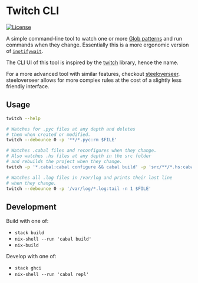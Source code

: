 # Twitch CLI

[![License](https://img.shields.io/badge/License-BSD%203--Clause-blue.svg)](https://opensource.org/licenses/BSD-3-Clause)

A simple command-line tool to watch one or more [Glob patterns](https://hackage.haskell.org/package/Glob/docs/System-FilePath-Glob.html#v:compile) and run commands when they change. Essentially this is a more ergonomic version of [`inotifywait`](https://linux.die.net/man/1/inotifywait).

The CLI UI of this tool is inspired by the [twitch](https://github.com/jfischoff/twitch) library, hence the name.

For a more advanced tool with similar features, checkout [steeloverseer](https://github.com/schell/steeloverseer). steeloverseer allows for more complex rules at the cost of a slightly less friendly interface.


## Usage

```bash
twitch --help

# Watches for .pyc files at any depth and deletes
# them when created or modified.
twitch --debounce 0 -p '**/*.pyc:rm $FILE'

# Watches .cabal files and reconfigures when they change.
# Also watches .hs files at any depth in the src folder
# and rebuilds the project when they change.
twitch -p '*.cabal:cabal configure && cabal build' -p 'src/**/*.hs:cabal build'

# Watches all .log files in /var/log and prints their last line
# when they change.
twitch --debounce 0 -p '/var/log/*.log:tail -n 1 $FILE'
```


## Development

Build with one of:

  * `stack build`
  * `nix-shell --run 'cabal build'`
  * `nix-build`

Develop with one of:

  * `stack ghci`
  * `nix-shell --run 'cabal repl'`

